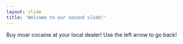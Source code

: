 ```yaml
---
layout: slide
title: 'Welcome to our second slide!'
---
```

Buy moar cocaine at your local dealer!
Use the left arrow to go back!
